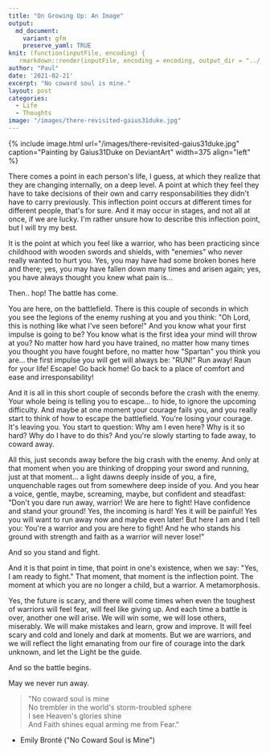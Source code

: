 ```yaml
---
title: "On Growing Up: An Image"
output:
  md_document:
    variant: gfm
    preserve_yaml: TRUE
knit: (function(inputFile, encoding) {
   rmarkdown::render(inputFile, encoding = encoding, output_dir = "../_posts") })
author: "Paul"
date: '2021-02-21'
excerpt: "No coward soul is mine."
layout: post
categories:
  - Life
  - Thoughts
image: "/images/there-revisited-gaius31duke.jpg"
---
```


{% include image.html url="/images/there-revisited-gaius31duke.jpg" caption="Painting by Gaius31Duke on DeviantArt" width=375 align="left" %}

There comes a point in each person's life, I guess, at which they realize that 
they are changing internally, on a deep level. A point at which they feel they 
have to take decisions of their own and carry responsabilities they didn't have
to carry previously. This inflection point occurs at different times for 
different people, that's for sure. And it may occur in stages, and not all at 
once, if we are lucky. I'm rather unsure how to describe this inflection point,
but I will try my best.

It is the point at which you feel like a warrior, who has been practicing since
childhood with wooden swords and shields, with "enemies" who never really
wanted to hurt you. Yes, you may have had some broken bones here and there; 
yes, you may have fallen down many times and arisen again; yes, you have 
always thought you knew what pain is... 

Then.. hop! The battle has come.

You are here, on the battlefield. There is this couple of seconds in which you 
see the legions of the enemy rushing at you and you think: "Oh Lord, this is 
nothing like what I've seen before!" And you know what your first impulse is 
going to be? You know what is the first idea your mind will throw at you? No
matter how hard you have trained, no matter how many times you thought you have
fought before, no matter how "Spartan" you think you are... the first impulse
you will get will always be: "RUN!" Run away! Raun for your life! Escape! 
Go back home! Go back to a place of comfort and ease and irresponsability! 

And it is all in this short couple of seconds before the crash with the enemy. 
Your whole being is telling you to escape... to hide, to ignore the upcoming
difficulty. And maybe at one moment your courage fails you, and you really 
start to think of how to escape the battlefield. You're losing your courage. 
It's leaving you. You start to question: Why am I even here? Why is it so hard?
Why do I have to do this? And you're slowly starting to fade away, to coward
away.

All this, just seconds away before the big crash with the enemy. And only at 
that moment when you are thinking of dropping your sword and running, just at 
that moment... a light dawns deeply inside of you, a fire, unquenchable rages
out from somewhere deep inside of you. And you hear a voice, gentle, maybe,
screaming, maybe, but confident and steadfast: "Don't you dare run away,
warrior! We are here to fight! Have confidence and stand your ground! Yes,
the incoming is hard! Yes it will be painful! Yes you will want to run away now
and maybe even later! But here I am and I tell you: You're a warrior and you are
here to fight! And he who stands his ground with strength and faith as a warrior
will never lose!" 

And so you stand and fight. 

And it is that point in time, that point in one's existence, when we say: "Yes, 
I am ready to fight." That moment, that moment is the inflection point. The 
moment at which you are no longer a child, but a warrior. A metamorphosis. 

Yes, the future is scary, and there will come times when even the toughest of 
warriors will feel fear, will feel like giving up. And each time a battle
is over, another one will arise. We will win some, we will lose others, 
miserably. We will make mistakes and learn, grow and improve. It will feel 
scary and cold and lonely and dark at moments. But we are warriors, and we will
reflect the light emanating from our fire of courage into the dark unknown,
and let the Light be the guide. 

And so the battle begins. 

May we never run away. 


> "No coward soul is mine  
No trembler in the world's storm-troubled sphere  
I see Heaven's glories shine  
And Faith shines equal arming me from Fear."  
- Emily Brontë ("No Coward Soul is Mine")
